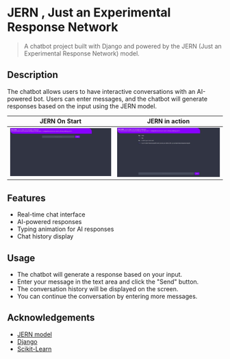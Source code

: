 # JERN , Just an Experimental Response Network

> A chatbot project built with Django and powered by the JERN (Just an Experimental Response Network) model.


## Description

The chatbot allows users to have interactive conversations with an AI-powered bot. Users can enter messages, and the chatbot will generate responses based on the input using the JERN model.

|    JERN On Start                                  |                        JERN in action             |
|---------------------------------------------------|---------------------------------------------------|
|![](./img/05d85c84-ccfb-432b-b2ca-f9e675285df0.jpg)|![](./img/a79d4b83-fee7-4977-ad50-9f6d05f4d9aa.jpg)|

## Features

- Real-time chat interface
- AI-powered responses
- Typing animation for AI responses
- Chat history display


## Usage
- The chatbot will generate a response based on your input.
- Enter your message in the text area and click the "Send" button.
- The conversation history will be displayed on the screen.
- You can continue the conversation by entering more messages.


## Acknowledgements

- [JERN model](https://github.com/vivek09thakur/JERN)
- [Django](https://www.djangoproject.com/start/)
- [Scikit-Learn](https://scikit-learn.org/stable/)